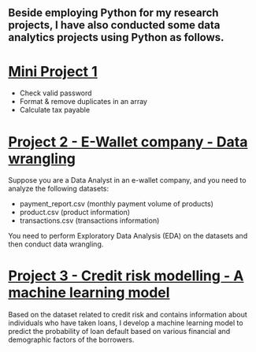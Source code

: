 ## **Beside employing Python for my research projects, I have also conducted some data analytics projects using Python as follows.**

# [**Mini Project 1**](https://github.com/tamdang100/python_projects)

- Check valid password 
- Format & remove duplicates in an array
- Calculate tax payable


# [**Project 2** - E-Wallet company - Data wrangling](https://github.com/tamdang100/python_project2)

Suppose you are a Data Analyst in an e-wallet company, and you need to analyze the following datasets:
-	payment_report.csv (monthly payment volume of products)
-	product.csv (product information)
-	transactions.csv (transactions information)
  
You need to perform Exploratory Data Analysis (EDA) on the datasets and then conduct data wrangling.


# [**Project 3 - Credit risk modelling - A machine learning model**](https://github.com/tamdang100/python_creditrisk)

Based on the dataset related to credit risk and contains information about individuals who have taken loans, I develop a machine learning model to predict the probability of loan default based on various financial and demographic factors of the borrowers.

